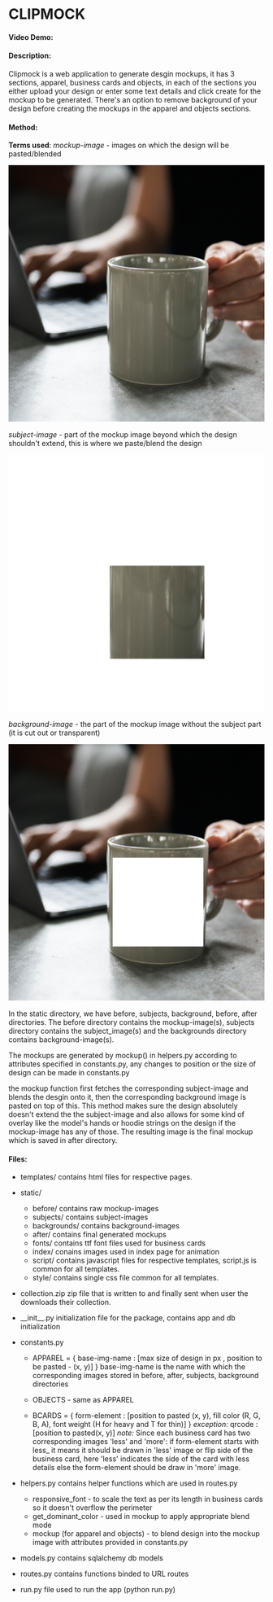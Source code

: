 # CLIPMOCK

#### Video Demo: <URL HERE>

#### Description:

Clipmock is a web application to generate desgin mockups, it has 3 sections, apparel, business cards and objects, in each of the sections you either upload your design or enter some text details and click create for the mockup to be generated. There's an option to remove background of your design before creating the mockups in the apparel and objects sections.

#### Method:

**Terms used**:
_mockup-image_ - images on which the design will be pasted/blended

![example of mockup image](clipmock/static/before/mug_with_background.png)

_subject-image_ - part of the mockup image beyond which the design shouldn't extend, this is where we paste/blend the design

![example of subject image](clipmock/static/subjects/mug_with_background.png)

_background-image_ - the part of the mockup image without the subject part (it is cut out or transparent)

![example of background image](clipmock/static/backgrounds/mug_with_background.png)

In the static directory, we have before, subjects, background, before, after directories. The before directory contains the mockup-image(s), subjects directory contains the subject_image(s) and the backgrounds directory contains background-image(s).

The mockups are generated by mockup() in helpers.py according to attributes specified in constants.py, any changes to position or the size of design can be made in constants.py

the mockup function first fetches the corresponding subject-image and blends the desgin onto it, then the corresponding background image is pasted on top of this. This method makes sure the design absolutely doesn't extend the the subject-image and also allows for some kind of overlay like the model's hands or hoodie strings on the design if the mockup-image has any of those.
The resulting image is the final mockup which is saved in after directory.

#### Files:

- templates/
  contains html files for respective pages.

- static/

  - before/
    contains raw mockup-images
  - subjects/
    contains subject-images
  - backgrounds/
    contains background-images
  - after/
    contains final generated mockups
  - fonts/
    contains ttf font files used for business cards
  - index/
    conains images used in index page for animation
  - script/
    contains javascript files for respective templates, script.js is common for all templates.
  - style/
    contains single css file common for all templates.

- collection.zip
  zip file that is written to and finally sent when user the downloads their collection.

- \_\_init\_\_.py
  initialization file for the package, contains app and db initialization

- constants.py

  - APPAREL = {
    base-img-name : [max size of design in px , position to be pasted - (x, y)]
    }
    base-img-name is the name with which the corresponding images stored in before, after, subjects, background directories

  - OBJECTS - same as APPAREL

  - BCARDS = {
    form-element : [position to pasted (x, y), fill color (R, G, B, A), font weight (H for heavy and T for thin)]
    }
    _exception:_
    qrcode : [position to pasted(x, y)]
    _note:_
    Since each business card has two corresponding images 'less' and 'more':
    if form-element starts with less\_ it means it should be drawn in 'less' image or flip side of the business card, here 'less' indicates the side of the card with less details
    else the form-element should be draw in 'more' image.

- helpers.py
  contains helper functions which are used in routes.py

  - responsive_font - to scale the text as per its length in business cards so it doesn't overflow the perimeter
  - get_dominant_color - used in mockup to apply appropriate blend mode
  - mockup (for apparel and objects) - to blend design into the mockup image with attributes provided in constants.py

- models.py
  contains sqlalchemy db models

- routes.py
  contains functions binded to URL routes

- run.py
  file used to run the app (python run.py)
